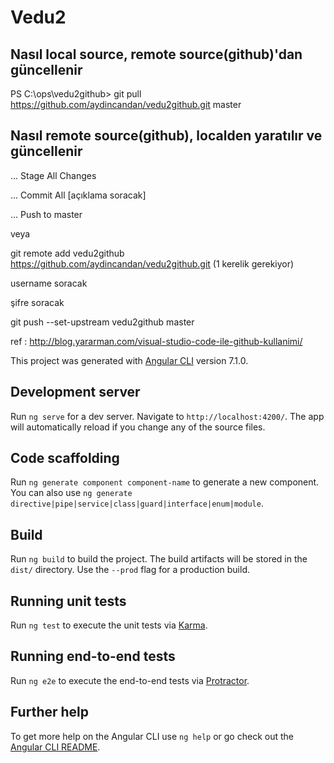 # Vedu2
## Nasıl local source, remote source(github)'dan güncellenir
PS C:\ops\vedu2github> git pull https://github.com/aydincandan/vedu2github.git master

## Nasıl remote source(github), localden yaratılır ve güncellenir
... Stage All Changes

... Commit All [açıklama soracak]

... Push to master

veya

git remote add vedu2github https://github.com/aydincandan/vedu2github.git (1 kerelik gerekiyor)

username soracak

şifre soracak

git push --set-upstream vedu2github master

ref : http://blog.yararman.com/visual-studio-code-ile-github-kullanimi/


This project was generated with [Angular CLI](https://github.com/angular/angular-cli) version 7.1.0.

## Development server

Run `ng serve` for a dev server. Navigate to `http://localhost:4200/`. The app will automatically reload if you change any of the source files.

## Code scaffolding

Run `ng generate component component-name` to generate a new component. You can also use `ng generate directive|pipe|service|class|guard|interface|enum|module`.

## Build

Run `ng build` to build the project. The build artifacts will be stored in the `dist/` directory. Use the `--prod` flag for a production build.

## Running unit tests

Run `ng test` to execute the unit tests via [Karma](https://karma-runner.github.io).

## Running end-to-end tests

Run `ng e2e` to execute the end-to-end tests via [Protractor](http://www.protractortest.org/).

## Further help

To get more help on the Angular CLI use `ng help` or go check out the [Angular CLI README](https://github.com/angular/angular-cli/blob/master/README.md).
